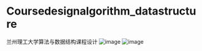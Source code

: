 # Coursedesignalgorithm_datastructure
兰州理工大学算法与数据结构课程设计
![image](https://github.com/user-attachments/assets/413515de-5f7a-4cce-9993-d2a51a2cddd2)
![image](https://github.com/user-attachments/assets/795d1976-8c5a-42d8-89d7-31ae6a357836)
